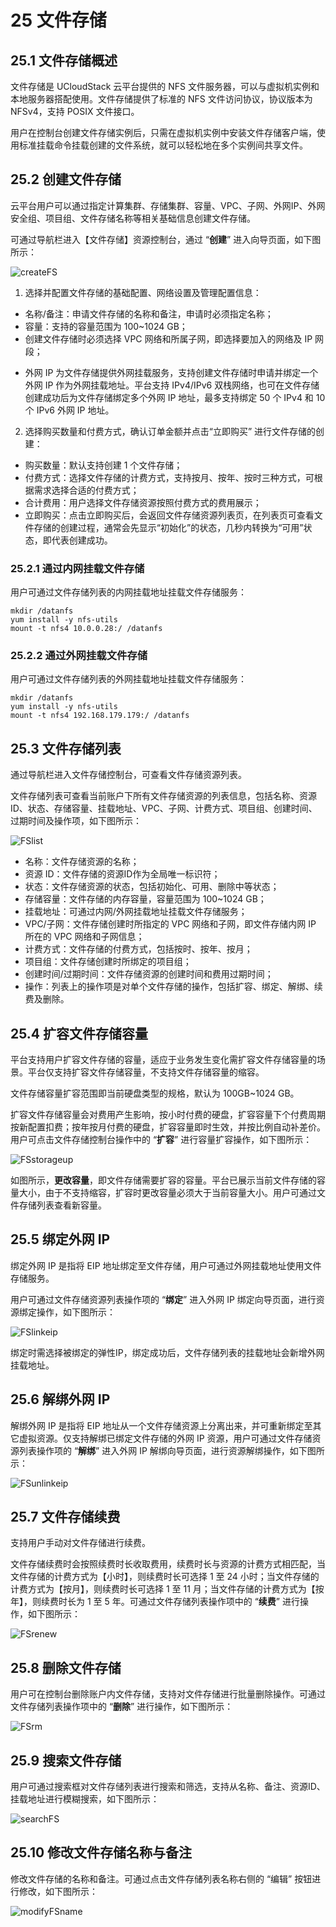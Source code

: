 # 25 文件存储

## 25.1 文件存储概述

文件存储是 UCloudStack 云平台提供的 NFS 文件服务器，可以与虚拟机实例和本地服务器搭配使用。文件存储提供了标准的 NFS 文件访问协议，协议版本为 NFSv4，支持 POSIX 文件接口。

用户在控制台创建文件存储实例后，只需在虚拟机实例中安装文件存储客户端，使用标准挂载命令挂载创建的文件系统，就可以轻松地在多个实例间共享文件。

## 25.2 创建文件存储

云平台用户可以通过指定计算集群、存储集群、容量、VPC、子网、外网IP、外网安全组、项目组、文件存储名称等相关基础信息创建文件存储。

可通过导航栏进入【文件存储】资源控制台，通过 “**创建**” 进入向导页面，如下图所示：

![createFS](../images/userguide/createFS.png)

1. 选择并配置文件存储的基础配置、网络设置及管理配置信息：

* 名称/备注：申请文件存储的名称和备注，申请时必须指定名称；
* 容量：支持的容量范围为 100~1024 GB；
* 创建文件存储时必须选择 VPC 网络和所属子网，即选择要加入的网络及 IP 网段；
- 外网 IP 为文件存储提供外网挂载服务，支持创建文件存储时申请并绑定一个外网 IP 作为外网挂载地址。平台支持 IPv4/IPv6  双栈网络，也可在文件存储创建成功后为文件存储绑定多个外网 IP 地址，最多支持绑定 50 个 IPv4 和 10 个 IPv6 外网 IP 地址。

2. 选择购买数量和付费方式，确认订单金额并点击“立即购买” 进行文件存储的创建：

- 购买数量：默认支持创建 1 个文件存储；
- 付费方式：选择文件存储的计费方式，支持按月、按年、按时三种方式，可根据需求选择合适的付费方式；
- 合计费用：用户选择文件存储资源按照付费方式的费用展示；
- 立即购买：点击立即购买后，会返回文件存储资源列表页，在列表页可查看文件存储的创建过程，通常会先显示“初始化”的状态，几秒内转换为“可用”状态，即代表创建成功。

### 25.2.1 通过内网挂载文件存储

用户可通过文件存储列表的内网挂载地址挂载文件存储服务：

```
mkdir /datanfs
yum install -y nfs-utils
mount -t nfs4 10.0.0.28:/ /datanfs
```

### 25.2.2 通过外网挂载文件存储

用户可通过文件存储列表的外网挂载地址挂载文件存储服务：

```
mkdir /datanfs
yum install -y nfs-utils
mount -t nfs4 192.168.179.179:/ /datanfs
```

## 25.3 文件存储列表

通过导航栏进入文件存储控制台，可查看文件存储资源列表。

文件存储列表可查看当前账户下所有文件存储资源的列表信息，包括名称、资源 ID、状态、存储容量、挂载地址、VPC、子网、计费方式、项目组、创建时间、过期时间及操作项，如下图所示：

![FSlist](../images/userguide/FSlist.png)

- 名称：文件存储资源的名称；
- 资源 ID：文件存储的资源ID作为全局唯一标识符；
- 状态：文件存储资源的状态，包括初始化、可用、删除中等状态；
- 存储容量：文件存储的内存容量，容量范围为 100~1024 GB；
- 挂载地址：可通过内网/外网挂载地址挂载文件存储服务；
- VPC/子网：文件存储创建时所指定的 VPC 网络和子网，即文件存储内网 IP 所在的 VPC 网络和子网信息；
- 计费方式：文件存储的付费方式，包括按时、按年、按月；
- 项目组：文件存储创建时所绑定的项目组；
- 创建时间/过期时间：文件存储资源的创建时间和费用过期时间；
- 操作：列表上的操作项是对单个文件存储的操作，包括扩容、绑定、解绑、续费及删除。

## 25.4 扩容文件存储容量

平台支持用户扩容文件存储的容量，适应于业务发生变化需扩容文件存储容量的场景。平台仅支持扩容文件存储容量，不支持文件存储容量的缩容。

文件存储容量扩容范围即当前硬盘类型的规格，默认为 100GB~1024 GB。

扩容文件存储容量会对费用产生影响，按小时付费的硬盘，扩容容量下个付费周期按新配置扣费；按年按月付费的硬盘，扩容容量即时生效，并按比例自动补差价。用户可点击文件存储控制台操作中的 “**扩容**” 进行容量扩容操作，如下图所示：

![FSstorageup](../images/userguide/FSstorageup.png)

如图所示，**更改容量**，即文件存储需要扩容的容量。平台已展示当前文件存储的容量大小，由于不支持缩容，扩容时更改容量必须大于当前容量大小。用户可通过文件存储列表查看新容量。

## 25.5 绑定外网 IP

绑定外网 IP 是指将 EIP 地址绑定至文件存储，用户可通过外网挂载地址使用文件存储服务。

用户可通过文件存储资源列表操作项的 “**绑定**” 进入外网 IP 绑定向导页面，进行资源绑定操作，如下图所示：

![FSlinkeip](../images/userguide/FSlinkeip.png)

绑定时需选择被绑定的弹性IP，绑定成功后，文件存储列表的挂载地址会新增外网挂载地址。

## 25.6 解绑外网 IP

解绑外网 IP 是指将 EIP 地址从一个文件存储资源上分离出来，并可重新绑定至其它虚拟资源。仅支持解绑已绑定文件存储的外网 IP 资源，用户可通过文件存储资源列表操作项的 “**解绑**” 进入外网 IP 解绑向导页面，进行资源解绑操作，如下图所示：

![FSunlinkeip](../images/userguide/FSunlinkeip.png)

## 25.7 文件存储续费

支持用户手动对文件存储进行续费。

文件存储续费时会按照续费时长收取费用，续费时长与资源的计费方式相匹配，当文件存储的计费方式为【小时】，则续费时长可选择 1 至 24 小时；当文件存储的计费方式为【按月】，则续费时长可选择 1 至 11 月；当文件存储的计费方式为【按年】，则续费时长为 1 至 5 年。可通过文件存储列表操作项中的 “**续费**” 进行操作，如下图所示：

![FSrenew](../images/userguide/FSrenew.png)

## 25.8 删除文件存储

用户可在控制台删除账户内文件存储，支持对文件存储进行批量删除操作。可通过文件存储列表操作项中的 “**删除**” 进行操作，如下图所示：

![FSrm](../images/userguide/FSrm.png)

## 25.9 搜索文件存储

用户可通过搜索框对文件存储列表进行搜索和筛选，支持从名称、备注、资源ID、挂载地址进行模糊搜索，如下图所示：

![searchFS](../images/userguide/searchFS.png)

## 25.10 修改文件存储名称与备注

修改文件存储的名称和备注。可通过点击文件存储列表名称右侧的 “编辑” 按钮进行修改，如下图所示：

![modifyFSname](../images/userguide/modifyFSname.png)



